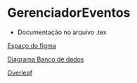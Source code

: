 # GerenciadorEventos

- Documentação no arquivo .tex

[Espaço do figma](https://www.figma.com/design/hQo4WzJU1nHs5j3TelntQZ/Sem-t%C3%ADtulo?node-id=0-1&p=f&t=iknWMxae3d7lQNUM-0)

[Diagrama Banco de dados](https://dbdiagram.io/d/GerenciadorEventos-68b640ee777b52b76c91fd34)

[Overleaf](https://www.overleaf.com/read/phbgxdpzfzrq#04f856)
